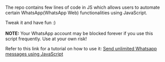The repo contains few lines of code in JS which allows users to automate certain WhatsApp(WhatsApp Web) functionalities using JavaScript.

Tweak it and have fun :)<br><br>
<b>NOTE:</b> Your WhatsApp account may be blocked forever if you use this script frequently. Use at your own risk!

Refer to this link for a tutorial on how to use it: 
<a href="https://www.geeksforgeeks.org/send-unlimited-whatsapp-messages-using-javascript/">Send unlimited Whatsapp messages using JavaScript</a>
